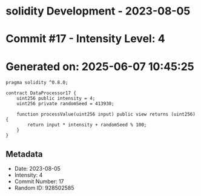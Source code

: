 ﻿# solidity Development - 2023-08-05
# Commit #17 - Intensity Level: 4
# Generated on: 2025-06-07 10:45:25
```solidity
pragma solidity ^0.8.0;

contract DataProcessor17 {
    uint256 public intensity = 4;
    uint256 private randomSeed = 413930;

    function processValue(uint256 input) public view returns (uint256) {
        return input * intensity + randomSeed % 100;
    }
}
```
## Metadata
- Date: 2023-08-05
- Intensity: 4
- Commit Number: 17
- Random ID: 928502585
